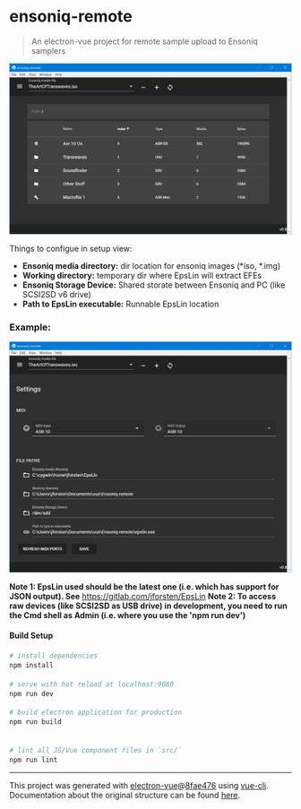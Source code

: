 # ensoniq-remote

> An electron-vue project for remote sample upload to Ensoniq samplers

![alt text](documentation/browser_view.JPG)

Things to configue in setup view:
- **Ensoniq media directory:** dir location for ensoniq images (*iso, *.img)
- **Working directory:** temporary dir where EpsLin will extract EFEs
- **Ensoniq Storage Device:** Shared storate between Ensoniq and PC (like SCSI2SD v6 drive)
- **Path to EpsLin executable:** Runnable EpsLin location

### Example:
![alt text](documentation/settings_view.JPG)


**Note 1: EpsLin used should be the latest one (i.e. which has support for JSON output). See** https://gitlab.com/jforsten/EpsLin
**Note 2: To access raw devices (like SCSI2SD as USB drive) in development, you need to run the Cmd shell as Admin (i.e. where you use the 'npm run dev')**

#### Build Setup

``` bash
# install dependencies
npm install

# serve with hot reload at localhost:9080
npm run dev

# build electron application for production
npm run build


# lint all JS/Vue component files in `src/`
npm run lint

```

---

This project was generated with [electron-vue](https://github.com/SimulatedGREG/electron-vue)@[8fae476](https://github.com/SimulatedGREG/electron-vue/tree/8fae4763e9d225d3691b627e83b9e09b56f6c935) using [vue-cli](https://github.com/vuejs/vue-cli). Documentation about the original structure can be found [here](https://simulatedgreg.gitbooks.io/electron-vue/content/index.html).
